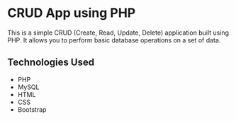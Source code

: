 # CRUD App using PHP

This is a simple CRUD (Create, Read, Update, Delete) application built using PHP. It allows you to perform basic database operations on a set of data.

## Technologies Used

- PHP
- MySQL
- HTML
- CSS
- Bootstrap